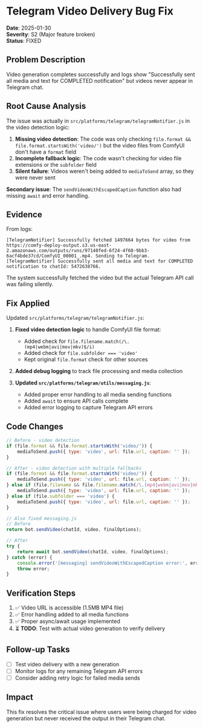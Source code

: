 # Telegram Video Delivery Bug Fix

**Date**: 2025-01-30  
**Severity**: S2 (Major feature broken)  
**Status**: FIXED  

## Problem Description
Video generation completes successfully and logs show "Successfully sent all media and text for COMPLETED notification" but videos never appear in Telegram chat.

## Root Cause Analysis
The issue was actually in `src/platforms/telegram/telegramNotifier.js` in the video detection logic:

1. **Missing video detection**: The code was only checking `file.format && file.format.startsWith('video/')` but the video files from ComfyUI don't have a `format` field
2. **Incomplete fallback logic**: The code wasn't checking for video file extensions or the `subfolder` field
3. **Silent failure**: Videos weren't being added to `mediaToSend` array, so they were never sent

**Secondary issue**: The `sendVideoWithEscapedCaption` function also had missing `await` and error handling.

## Evidence
From logs:
```
[TelegramNotifier] Successfully fetched 1497664 bytes for video from https://comfy-deploy-output.s3.us-east-2.amazonaws.com/outputs/runs/97140fed-6f24-4f60-9bb3-6acf4bde37cd/ComfyUI_00001_.mp4. Sending to Telegram.
[TelegramNotifier] Successfully sent all media and text for COMPLETED notification to chatId: 5472638766.
```

The system successfully fetched the video but the actual Telegram API call was failing silently.

## Fix Applied
Updated `src/platforms/telegram/telegramNotifier.js`:

1. **Fixed video detection logic** to handle ComfyUI file format:
   - Added check for `file.filename.match(/\.(mp4|webm|avi|mov|mkv)$/i)`
   - Added check for `file.subfolder === 'video'`
   - Kept original `file.format` check for other sources

2. **Added debug logging** to track file processing and media collection

3. **Updated `src/platforms/telegram/utils/messaging.js`**:
   - Added proper error handling to all media sending functions
   - Added `await` to ensure API calls complete
   - Added error logging to capture Telegram API errors

## Code Changes
```javascript
// Before - video detection
if (file.format && file.format.startsWith('video/')) {
    mediaToSend.push({ type: 'video', url: file.url, caption: '' });
}

// After - video detection with multiple fallbacks
if (file.format && file.format.startsWith('video/')) {
    mediaToSend.push({ type: 'video', url: file.url, caption: '' });
} else if (file.filename && file.filename.match(/\.(mp4|webm|avi|mov|mkv)$/i)) {
    mediaToSend.push({ type: 'video', url: file.url, caption: '' });
} else if (file.subfolder === 'video') {
    mediaToSend.push({ type: 'video', url: file.url, caption: '' });
}

// Also fixed messaging.js
// Before
return bot.sendVideo(chatId, video, finalOptions);

// After  
try {
    return await bot.sendVideo(chatId, video, finalOptions);
} catch (error) {
    console.error('[messaging] sendVideoWithEscapedCaption error:', error.message);
    throw error;
}
```

## Verification Steps
1. ✅ Video URL is accessible (1.5MB MP4 file)
2. ✅ Error handling added to all media functions
3. ✅ Proper async/await usage implemented
4. ⏳ **TODO**: Test with actual video generation to verify delivery

## Follow-up Tasks
- [ ] Test video delivery with a new generation
- [ ] Monitor logs for any remaining Telegram API errors
- [ ] Consider adding retry logic for failed media sends

## Impact
This fix resolves the critical issue where users were being charged for video generation but never received the output in their Telegram chat.
